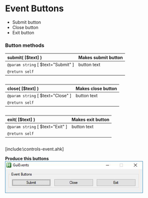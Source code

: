 # Event Buttons  

* Submit button  
* Close button  
* Exit button  

### Button methods  

| __submit__( [$text] )	|Makes submit button	|  
|:---	|:---	|  
|`@param string` [ $text="Submit" ]	|button text	|  
|`@return self`	|	|  

##  

| __close__( [$text] )	|Makes close button	|  
|:---	|:---	|  
|`@param string` [ $text="Close" ]	|button text	|  
|`@return self`	|	|  

##  

| __exit__( [$text] )	|Makes exit button	|  
|:---	|:---	|  
|`@param string` [ $text="Exit" ]	|button text	|  
|`@return self`	|	|  

##  

[include:\controls-event.ahk]  

__Produce this buttons__  
![event buttons](controls-event.jpeg)  

  
